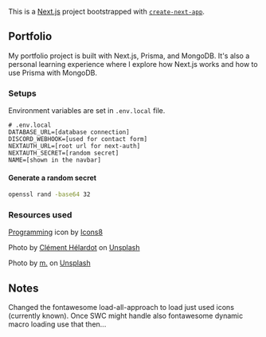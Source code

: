 This is a [Next.js](https://nextjs.org/) project bootstrapped
with [`create-next-app`](https://github.com/vercel/next.js/tree/canary/packages/create-next-app).

## Portfolio

My portfolio project is built with Next.js, Prisma, and MongoDB.
It's also a personal learning experience where I explore how Next.js works and how to use Prisma with MongoDB.

### Setups

Environment variables are set in `.env.local` file.

```code
# .env.local
DATABASE_URL=[database connection]
DISCORD_WEBHOOK=[used for contact form]
NEXTAUTH_URL=[root url for next-auth]
NEXTAUTH_SECRET=[random secret]
NAME=[shown in the navbar]
```

#### Generate a random secret

```bash
openssl rand -base64 32
```

### Resources used

<a target="_blank" href="https://icons8.com/icon/116827/programming">Programming</a> icon
by <a target="_blank" href="https://icons8.com">Icons8</a>

Photo by <a href="https://unsplash.com/@clemhlrdt?utm_source=unsplash&utm_medium=referral&utm_content=creditCopyText">
Clément Hélardot</a>
on <a href="https://unsplash.com/photos/95YRwf6CNw8?utm_source=unsplash&utm_medium=referral&utm_content=creditCopyText">
Unsplash</a>

Photo by <a href="https://unsplash.com/@m_____me?utm_source=unsplash&utm_medium=referral&utm_content=creditCopyText">
m.</a>
on <a href="https://unsplash.com/photos/ZzOa5G8hSPI?utm_source=unsplash&utm_medium=referral&utm_content=creditCopyText">
Unsplash</a>
  

## Notes

Changed the fontawesome load-all-approach to load just used icons (currently known). 
Once SWC might handle also fontawesome dynamic macro loading use that then...
